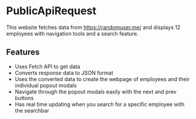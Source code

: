 # PublicApiRequest

This website fetches data from https://randomuser.me/ and displays 12 employees with navigation tools and a search feature.

## Features
- Uses Fetch API to get data
- Converts response data to JSON format
- Uses the converted data to create the webpage of employees and their individual popout modals
- Navigate through the popout modals easily with the next and prev buttons
- Has real time updating when you search for a specific employee with the searchbar
